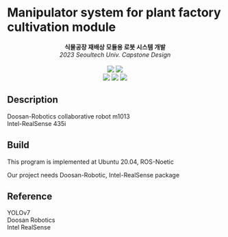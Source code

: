 # Manipulator system for plant factory cultivation module

<div align=center>
	<b>식물공장 재배상 모듈용 로봇 시스템 개발 </b><br> 
	<i>2023 Seoultech Univ. Capstone Design</i> 
	<br><br>
	
</div>


<div align=center>
	<img src="https://img.shields.io/badge/Ubuntu 20.04-E95420?style=flat&logo=Ubuntu&logoColor=white"/>
	<img src="https://img.shields.io/badge/ROS Noetic-22314E?style=flat&logo=ROS&logoColor=white"/> <br>
	<img src="https://img.shields.io/badge/python-blue?style=flat&logo=python&logoColor=white"/>
	<img src="https://img.shields.io/badge/PyTorch-EE4C2C?style=flat&logo=PyTorch&logoColor=white"/>
	<img src="https://img.shields.io/badge/C++-00599C?style=flat&logo=cplusplus&logoColor=white"/>
</div>

## Description
Doosan-Robotics collaborative robot m1013 <br>
Intel-RealSense 435i
## Build
This program is implemented at Ubuntu 20.04, ROS-Noetic

Our project needs Doosan-Robotic, Intel-RealSense package

## Reference
YOLOv7 <br>
Doosan Robotics <br>
Intel RealSense <br>


